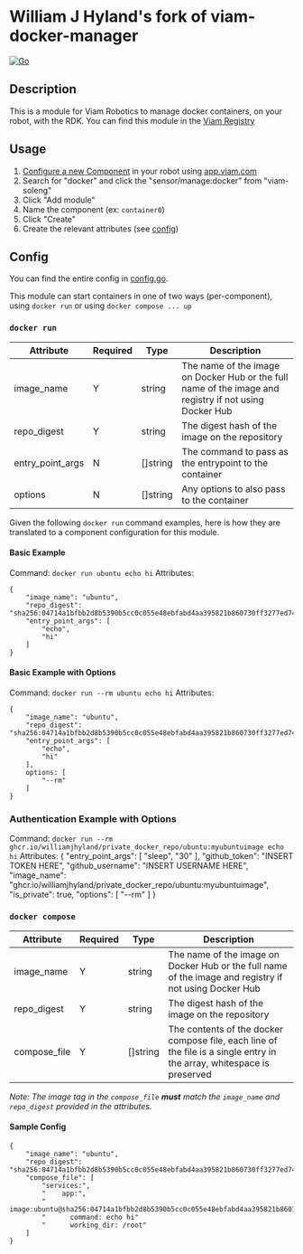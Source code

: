 # William J Hyland's fork of viam-docker-manager

[![Go](https://github.com/viam-soleng/viam-docker-manager/actions/workflows/go.yml/badge.svg)](https://github.com/viam-soleng/viam-docker-manager/actions/workflows/go.yml)

## Description

This is a module for Viam Robotics to manage docker containers, on your robot, with the RDK. You can find this module in the [Viam Registry](https://app.viam.com/module/viam-soleng/viam-docker-manager)

## Usage

1. [Configure a new Component](https://docs.viam.com/registry/configure/) in your robot using [app.viam.com](app.viam.com)
2. Search for "docker" and click the "sensor/manage:docker" from "viam-soleng"
3. Click "Add module"
4. Name the component (ex: `container0`)
5. Click "Create"
6. Create the relevant attributes (see [config](#config))


## Config

You can find the entire config in [config.go](docker/config.go#L11-L20).

This module can start containers in one of two ways (per-component), using `docker run` or using `docker compose ... up`

### `docker run`

|Attribute|Required|Type|Description|
|---------|--------|----|-----------|
|image_name|Y|string|The name of the image on Docker Hub or the full name of the image and registry if not using Docker Hub|
|repo_digest|Y|string|The digest hash of the image on the repository|
|entry_point_args|N|[]string|The command to pass as the entrypoint to the container|
|options|N|[]string|Any options to also pass to the container|

Given the following `docker run` command examples, here is how they are translated to a component configuration for this module.

#### Basic Example

Command: `docker run ubuntu echo hi`
Attributes:
```
{
    "image_name": "ubuntu",
    "repo_digest": "sha256:04714a1bfbb2d8b5390b5cc0c055e48ebfabd4aa395821b860730ff3277ed74a",
    "entry_point_args": [
        "echo",
        "hi"
    ]
}
```

#### Basic Example with Options

Command: `docker run --rm ubuntu echo hi`
Attributes:
```
{
    "image_name": "ubuntu",
    "repo_digest": "sha256:04714a1bfbb2d8b5390b5cc0c055e48ebfabd4aa395821b860730ff3277ed74a",
    "entry_point_args": [
        "echo",
        "hi"
    ],
    options: [
        "--rm"
    ]
}
```

### Authentication Example with Options

Command: `docker run --rm ghcr.io/williamjhyland/private_docker_repo/ubuntu:myubuntuimage echo hi`
Attributes:
{
  "entry_point_args": [
    "sleep",
    "30"
  ],
  "github_token": "INSERT TOKEN HERE",
  "github_username": "INSERT USERNAME HERE",
  "image_name": "ghcr.io/williamjhyland/private_docker_repo/ubuntu:myubuntuimage",
  "is_private": true,
  "options": [
    "--rm"
  ]
}

### `docker compose`

|Attribute|Required|Type|Description|
|---------|--------|----|-----------|
|image_name|Y|string|The name of the image on Docker Hub or the full name of the image and registry if not using Docker Hub|
|repo_digest|Y|string|The digest hash of the image on the repository|
|compose_file|Y|[]string|The contents of the docker compose file, each line of the file is a single entry in the array, whitespace is preserved|

_Note: The image tag in the `compose_file` **must** match the `image_name` and `repo_digest` provided in the attributes._

#### Sample Config

```
{
    "image_name": "ubuntu",
    "repo_digest": "sha256:04714a1bfbb2d8b5390b5cc0c055e48ebfabd4aa395821b860730ff3277ed74a",
    "compose_file": [
        "services:",
        "    app:",
        "      image:ubuntu@sha256:04714a1bfbb2d8b5390b5cc0c055e48ebfabd4aa395821b860730ff3277ed74a",
        "      command: echo hi"
        "      working_dir: /root"
    ]
}
```
